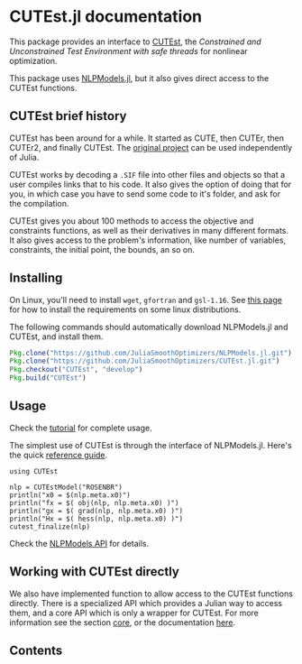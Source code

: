 # CUTEst.jl documentation

This package provides an interface to
[CUTEst](http://ccpforge.cse.rl.ac.uk/gf/project/cutest/wiki),
the *Constrained and Unconstrained Test Environment with safe threads*
for nonlinear optimization.

This package uses
[NLPModels.jl](https://github.com/JuliaSmoothOptimizers/NLPModels.jl), but it
also gives direct access to the CUTEst functions.

## CUTEst brief history

CUTEst has been around for a while. It started as CUTE, then CUTEr,
then CUTEr2, and finally CUTEst.
The [original project](https://ccpforge.cse.rl.ac.uk/gf/project/cutest/) can be
used independently of Julia.

CUTEst works by decoding a `.SIF` file into other files and objects so that a
user compiles links that to his code. It also gives the option of doing that
for you, in which case you have to send some code to it's folder, and ask for
the compilation.

CUTEst gives you about 100 methods to access the objective and constraints
functions, as well as their derivatives in many different formats. It also gives
access to the problem's information, like number of variables, constraints, the
initial point, the bounds, an so on.

## Installing

On Linux, you'll need to install `wget`, `gfortran` and `gsl-1.16`. See [this
page](https://github.com/abelsiqueira/linux-cutest#requirements) for how to
install the requirements on some linux distributions.

The following commands should automatically download NLPModels.jl and CUTEst,
and install them.
````julia
Pkg.clone("https://github.com/JuliaSmoothOptimizers/NLPModels.jl.git")
Pkg.clone("https://github.com/JuliaSmoothOptimizers/CUTEst.jl.git")
Pkg.checkout("CUTEst", "develop")
Pkg.build("CUTEst")
````

## Usage

Check the [tutorial](tutorial) for complete usage.

The simplest use of CUTEst is through the interface of NLPModels.jl.
Here's the quick [reference
guide](https://github.com/JuliaSmoothOptimizers/NLPModels.jl/api#reference-guide).

```@example
using CUTEst

nlp = CUTEstModel("ROSENBR")
println("x0 = $(nlp.meta.x0)")
println("fx = $( obj(nlp, nlp.meta.x0) )")
println("gx = $( grad(nlp, nlp.meta.x0) )")
println("Hx = $( hess(nlp, nlp.meta.x0) )")
cutest_finalize(nlp)
```

Check the [NLPModels API](api/#nlpmodels-api) for details.

## Working with CUTEst directly

We also have implemented function to allow access to the CUTEst functions
directly. There is a specialized API which provides a Julian way to access them,
and a core API which is only a wrapper for CUTEst.
For more information see the section [core](core), or
the documentation [here](api/#core-and-specialized-api).

## Contents

```@contents
```
